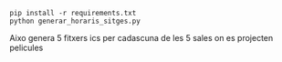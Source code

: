 ```
pip install -r requirements.txt
python generar_horaris_sitges.py
```

Aixo genera 5 fitxers ics per cadascuna de les 5 sales on es projecten pelicules
